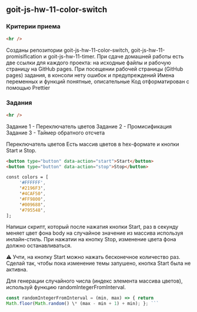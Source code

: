 ## goit-js-hw-11-color-switch

### Критерии приема

```html
<hr />
```

Созданы репозитории goit-js-hw-11-color-switch, goit-js-hw-11-promisification и
goit-js-hw-11-timer. При сдаче домашней работы есть две ссылки для каждого
проекта: на исходные файлы и рабочую страницу на GitHub pages. При посещении
рабочей страницы (GitHub pages) задания, в консоли нету ошибок и предупреждений
Имена переменных и функций понятные, описательные Код отформатирован с помощью
Prettier

### Задания

```html
<hr />
```

Задание 1 - Переключатель цветов Задание 2 - Промисификация Задание 3 - Таймер
обратного отсчета

Переключатель цветов Есть массив цветов в hex-формате и кнопки Start и Stop.

```html
<button type="button" data-action="start">Start</button>
<button type="button" data-action="stop">Stop</button>
```

```css
const colors = [
     '#FFFFFF',
     '#2196F3',
     '#4CAF50',
     '#FF9800',
     '#009688',
     '#795548',
];
```

Напиши скрипт, который после нажатия кнопки Start, раз в секунду меняет цвет
фона body на случайное значение из массива используя инлайн-стиль. При нажатии
на кнопку Stop, изменение цвета фона должно останавливаться.

⚠️ Учти, на кнопку Start можно нажать бесконечное количество раз. Сделай так,
чтобы пока изменение темы запушено, кнопка Start была не активна.

Для генерации случайного числа (индекс элемента массива цветов), используй
функцию randomIntegerFromInterval.

````Javascript
const randomIntegerFromInterval = (min, max) => { return
Math.floor(Math.random() \* (max - min + 1) + min); }; ```
````
